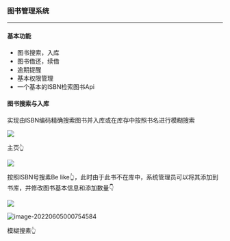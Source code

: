 ### 图书管理系统

****

#### 基本功能

- 图书搜索，入库
- 图书借还，续借
- 逾期提醒
- 基本权限管理
- 一个基本的ISBN检索图书Api

#### 图书搜索与入库

实现由ISBN编码精确搜索图书并入库或在库存中按照书名进行模糊搜索

![](https://cdn.oxdl.cn/picgo/image-20220605000304493.png)

主页👆

![](https://cdn.oxdl.cn/picgo/image-20220605000242428.png)

按照ISBN号搜素Be like👆，此时由于此书不在库中，系统管理员可以将其添加到书库，并修改图书基本信息和添加数量👇

![](https://cdn.oxdl.cn/picgo/image-20220605000538589.png)

![image-20220605000754584](https://cdn.oxdl.cn/picgo/image-20220605000754584.png)

模糊搜素👆

